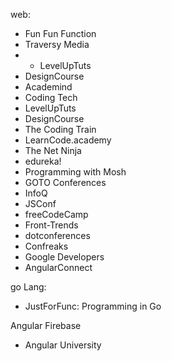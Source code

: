 web:

- Fun Fun Function 
- Traversy Media
- - LevelUpTuts
- DesignCourse 
- Academind 
- Coding Tech
- LevelUpTuts
- DesignCourse 
- The Coding Train 
- LearnCode.academy
- The Net Ninja
- edureka! 
- Programming with Mosh 
- GOTO Conferences
- InfoQ
- JSConf
- freeCodeCamp
- Front-Trends
- dotconferences
- Confreaks
- Google Developers 
- AngularConnect

go Lang:
- JustForFunc: Programming in Go


Angular Firebase
- Angular University